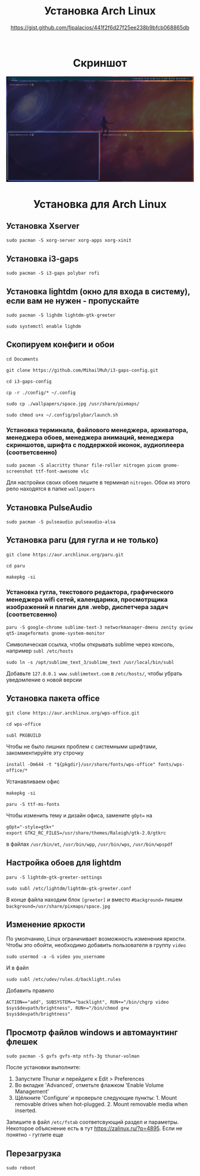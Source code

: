 <div align="center">

# Установка Arch Linux
https://gist.github.com/fjpalacios/441f2f6d27f25ee238b9bfcb068865db

<br>

# Скриншот
![screenshot](./assets/screenshot.png)

# Установка для Arch Linux
</div>

## Установка Xserver
```
sudo pacman -S xorg-server xorg-apps xorg-xinit
```

## Установка i3-gaps
```
sudo pacman -S i3-gaps polybar rofi
```

## Установка lightdm (окно для входа в систему), если вам не нужен - пропускайте
```
sudo pacman -S lighdm lightdm-gtk-greeter
```
```
sudo systemctl enable lighdm
```

## Скопируем конфиги и обои
```
cd Documents
```
```
git clone https://github.com/MihailMuh/i3-gaps-config.git
```
```
cd i3-gaps-config
```
```
cp -r ./config/* ~/.config
```
```
sudo cp ./wallpapers/space.jpg /usr/share/pixmaps/
```
```
sudo chmod u+x ~/.config/polybar/launch.sh
```

### Установка терминала, файлового менеджера, архиватора, менеджера обоев, менеджера анимаций, менеджера скриншотов, шрифта с поддержкой иконок, аудиоплеера (соответсвенно)
```
sudo pacman -S alacritty thunar file-roller nitrogen picom gnome-screenshot ttf-font-awesome vlc
```
Для настройки своих обоев пишите в терминал ```nitrogen```. Обои из этого репо находятся в папке ```wallpapers```

## Установка PulseAudio
```
sudo pacman -S pulseaudio pulseaudio-alsa
```

## Установка paru (для гугла и не только)
```
git clone https://aur.archlinux.org/paru.git
```
```
cd paru
```
```
makepkg -si
```

### Установка гугла, текстового редактора, графического менеджера wifi сетей, календарика, просмотрщика изображений и плагин для .webp, диспетчера задач (соответсвенно)
```
paru -S google-chrome sublime-text-3 networkmanager-dmenu zenity qview qt5-imageformats gnome-system-monitor
```

Символическая ссылка, чтобы открывать sublime через консоль, например ```subl /etc/hosts```
```
sudo ln -s /opt/sublime_text_3/sublime_text /usr/local/bin/subl
```
Добавьте ```127.0.0.1 www.sublimetext.com``` в ```/etc/hosts/```, чтобы убрать уведомление о новой версии

## Установка пакета office
```
git clone https://aur.archlinux.org/wps-office.git
```
```
cd wps-office
```
```
subl PKGBUILD
```
Чтобы не было лишних проблем с системными шрифтами, закомментируйте эту строчку
```
install -Dm644 -t "${pkgdir}/usr/share/fonts/wps-office" fonts/wps-office/*
```
Устанавливаем офис
```
makepkg -si
```
```
paru -S ttf-ms-fonts
```
Чтобы изменить тему и дизайн офиса, замените ```gOpt=``` на 
```
gOpt="-style=gtk+"
export GTK2_RC_FILES=/usr/share/themes/Raleigh/gtk-2.0/gtkrc
```
в файлах ```/usr/bin/et```, ```/usr/bin/wpp```, ```/usr/bin/wps```, ```/usr/bin/wpspdf```

## Настройка обоев для lightdm
```
paru -S lightdm-gtk-greeter-settings
```
```
sudo subl /etc/lightdm/lightdm-gtk-greeter.conf
```
В конце файла находим блок ```[greeter]``` и вместо ```#background=``` пишем ```background=/usr/share/pixmaps/space.jpg```

## Изменение яркости
По умолчанию, Linux ограничивает возможность изменения яркости. Чтобы это обойти, необходимо добавить пользователя в группу ```video```
```
sudo usermod -a -G video you_username
```
И в файл
```
sudo subl /etc/udev/rules.d/backlight.rules
```
Добавить правило
```
ACTION=="add", SUBSYSTEM=="backlight", RUN+="/bin/chgrp video $sys$devpath/brightness", RUN+="/bin/chmod g+w $sys$devpath/brightness"
```

## Просмотр файлов windows и автомаунтинг флешек
```
sudo pacman -S gvfs gvfs-mtp ntfs-3g thunar-volman
```
После установки выполните:
  1) Запустите Thunar и перейдите к Edit > Preferences
  2) Во вкладке 'Advanced', отметьте флажком 'Enable Volume Management'
  3) Щёлкните 'Configure' и проверьте следующие пункты:
    1. Mount removable drives when hot-plugged.
    2. Mount removable media when inserted.

Запишите в файл ```/etc/fstab``` соответсвующий раздел и параметры. Некоторое объяснение есть в тут https://zalinux.ru/?p=4895. Если не понятно - гуглите еще

## Перезагрузка
```
sudo reboot
```
